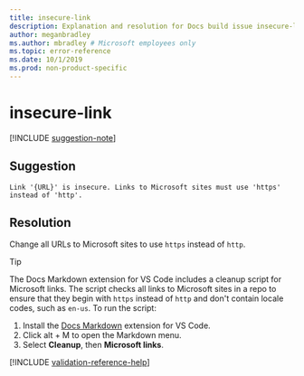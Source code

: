 ```yaml
---
title: insecure-link
description: Explanation and resolution for Docs build issue insecure-link
author: meganbradley
ms.author: mbradley # Microsoft employees only
ms.topic: error-reference
ms.date: 10/1/2019
ms.prod: non-product-specific
---
```

# insecure-link

[!INCLUDE [suggestion-note](includes/suggestion-note.md)]

## Suggestion

`Link '{URL}' is insecure. Links to Microsoft sites must use 'https' instead of 'http'.`

## Resolution

Change all URLs to Microsoft sites to use `https` instead of `http`.

> [!TIP]
> The Docs Markdown extension for VS Code includes a cleanup script for Microsoft links. The script checks all links to Microsoft sites in a repo to ensure that they begin with `https` instead of `http` and don't contain locale codes, such as `en-us`. To run the script:
>
> 1. Install the [Docs Markdown](https://marketplace.visualstudio.com/items?itemName=docsmsft.docs-markdown) extension for VS Code.
> 1. Click alt + M to open the Markdown menu.
> 1. Select **Cleanup**, then **Microsoft links**.

<!--make sure to add this file to your includes folder and verify the path-->
[!INCLUDE [validation-reference-help](includes/validation-reference-help.md)]
